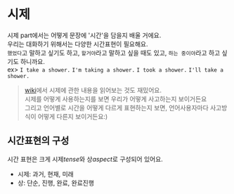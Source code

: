 # 시제
시제 part에서는 어떻게 문장에 '시간'을 담을지 배울 거에요.<br>
우리는 대화하기 위해서는 다양한 시간표현이 필요해요.<br>
`했었다`고 말하고 싶기도 하고, `할거야`라고 말하고 싶을 때도 있고, `하는 중이야`라고 하고 싶기도 하니까요.<br>
ex> `I take a shower.` `I'm taking a shower.` `I took a shower.` `I'll take a shower.`
> [wiki](https://ko.wikipedia.org/wiki/시제)에서 시제에 관한 내용을 읽어보는 것도 재밌어요.<br>
시제를 어떻게 사용하는지를 보면 우리가 어떻게 사고하는지 보이거든요<br>
그리고 언어별로 시간을 어떻게 다르게 표현하는지 보면, 언어사용자마다 사고방식이 어떻게 다른지 보이거든요:)
## 시간표현의 구성
시간 표현은 크게 시제*tense*와 상*aspect*로 구성되어 있어요.
- 시제: 과거, 현재, 미래
- 상: 단순, 진행, 완료, 완료진행
